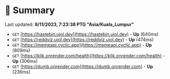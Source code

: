# 📖 Summary
Last updated: **6/11/2023, 7:23:38 PTG "Asia/Kuala_Lumpur"**

- `GET` [https://hastebin.ujol.dev](https://hastebin.ujol.dev) - **Up** (640ms)
- `GET` [https://reddviz.ujol.dev](https://reddviz.ujol.dev) - **Up** (474ms)
- `GET` [https://memeapi.cyclic.app](https://memeapi.cyclic.app) - **Up** (809ms)
- `GET` [https://klik.onrender.com/health](https://klik.onrender.com/health) - **Up** (306ms)
- `GET` [https://dumb.onrender.com](https://dumb.onrender.com) - **Up** (236ms)
